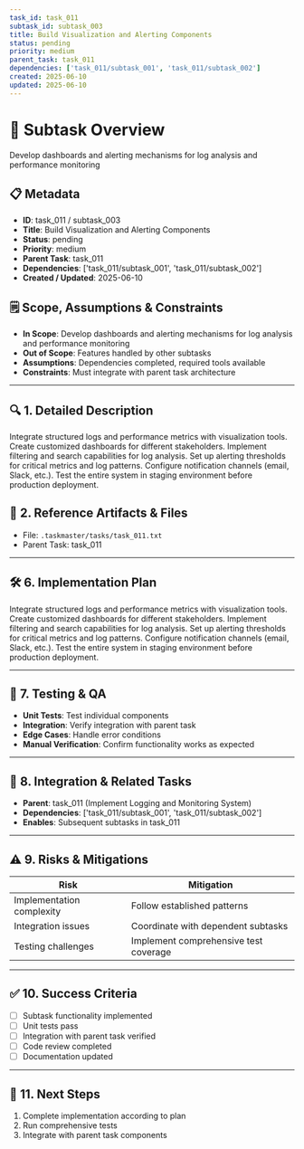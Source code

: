 ```yaml
---
task_id: task_011
subtask_id: subtask_003
title: Build Visualization and Alerting Components
status: pending
priority: medium
parent_task: task_011
dependencies: ['task_011/subtask_001', 'task_011/subtask_002']
created: 2025-06-10
updated: 2025-06-10
---
```


# 🎯 Subtask Overview
Develop dashboards and alerting mechanisms for log analysis and performance monitoring

## 📋 Metadata
- **ID**: task_011 / subtask_003
- **Title**: Build Visualization and Alerting Components
- **Status**: pending
- **Priority**: medium
- **Parent Task**: task_011
- **Dependencies**: ['task_011/subtask_001', 'task_011/subtask_002']
- **Created / Updated**: 2025-06-10

## 🗒️ Scope, Assumptions & Constraints
- **In Scope**: Develop dashboards and alerting mechanisms for log analysis and performance monitoring
- **Out of Scope**: Features handled by other subtasks
- **Assumptions**: Dependencies completed, required tools available
- **Constraints**: Must integrate with parent task architecture

---

## 🔍 1. Detailed Description
Integrate structured logs and performance metrics with visualization tools. Create customized dashboards for different stakeholders. Implement filtering and search capabilities for log analysis. Set up alerting thresholds for critical metrics and log patterns. Configure notification channels (email, Slack, etc.). Test the entire system in staging environment before production deployment.

## 📁 2. Reference Artifacts & Files
- File: `.taskmaster/tasks/task_011.txt`
- Parent Task: task_011

---

## 🛠️ 6. Implementation Plan
Integrate structured logs and performance metrics with visualization tools. Create customized dashboards for different stakeholders. Implement filtering and search capabilities for log analysis. Set up alerting thresholds for critical metrics and log patterns. Configure notification channels (email, Slack, etc.). Test the entire system in staging environment before production deployment.

---

## 🧪 7. Testing & QA
- **Unit Tests**: Test individual components
- **Integration**: Verify integration with parent task
- **Edge Cases**: Handle error conditions
- **Manual Verification**: Confirm functionality works as expected

---

## 🔗 8. Integration & Related Tasks
- **Parent**: task_011 (Implement Logging and Monitoring System)
- **Dependencies**: ['task_011/subtask_001', 'task_011/subtask_002']
- **Enables**: Subsequent subtasks in task_011

---

## ⚠️ 9. Risks & Mitigations
| Risk | Mitigation |
|------|------------|
| Implementation complexity | Follow established patterns |
| Integration issues | Coordinate with dependent subtasks |
| Testing challenges | Implement comprehensive test coverage |

---

## ✅ 10. Success Criteria
- [ ] Subtask functionality implemented
- [ ] Unit tests pass
- [ ] Integration with parent task verified
- [ ] Code review completed
- [ ] Documentation updated

---

## 🚀 11. Next Steps
1. Complete implementation according to plan
2. Run comprehensive tests
3. Integrate with parent task components
